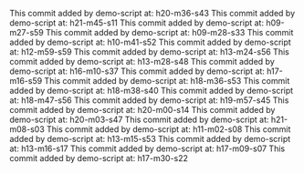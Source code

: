 This commit added by demo-script at:  h20-m36-s43
This commit added by demo-script at:  h21-m45-s11
This commit added by demo-script at:  h09-m27-s59
This commit added by demo-script at:  h09-m28-s33
This commit added by demo-script at:  h10-m41-s52
This commit added by demo-script at:  h12-m59-s59
This commit added by demo-script at:  h13-m24-s56
This commit added by demo-script at:  h13-m28-s48
This commit added by demo-script at:  h16-m10-s37
This commit added by demo-script at:  h17-m16-s59
This commit added by demo-script at:  h18-m36-s53
This commit added by demo-script at:  h18-m38-s40
This commit added by demo-script at:  h18-m47-s56
This commit added by demo-script at:  h19-m57-s45
This commit added by demo-script at:  h20-m00-s14
This commit added by demo-script at:  h20-m03-s47
This commit added by demo-script at:  h21-m08-s03
This commit added by demo-script at:  h11-m02-s08
This commit added by demo-script at:  h13-m15-s53
This commit added by demo-script at:  h13-m16-s17
This commit added by demo-script at:  h17-m09-s07
This commit added by demo-script at:  h17-m30-s22
